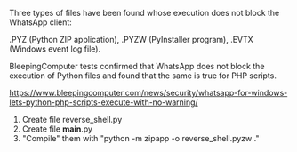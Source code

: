 Three types of files have been found whose execution does not block the WhatsApp client:

.PYZ (Python ZIP application),
.PYZW (PyInstaller program),
.EVTX (Windows event log file). 

BleepingComputer tests confirmed that WhatsApp does not block the execution of Python files and found that the same is true for PHP scripts.

https://www.bleepingcomputer.com/news/security/whatsapp-for-windows-lets-python-php-scripts-execute-with-no-warning/

1. Create file reverse_shell.py
2. Create file __main__.py
3. "Compile" them with "python -m zipapp -o reverse_shell.pyzw ."
   
